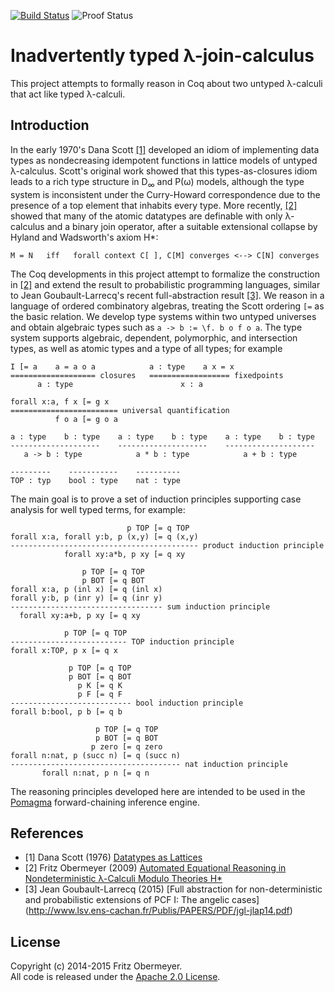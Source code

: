 [![Build Status](https://travis-ci.org/fritzo/hstar.svg?branch=master)](https://travis-ci.org/fritzo/hstar)
![Proof Status](https://img.shields.io/badge/proofs-incomplete-red.svg?style=flat)

# Inadvertently typed &lambda;-join-calculus

This project attempts to formally reason in Coq about
two untyped &lambda;-calculi that act like typed &lambda;-calculi.

## Introduction

In the early 1970's Dana Scott <a href="#user-content-1">[1]</a>
developed an idiom of implementing data types as
nondecreasing idempotent functions
in lattice models of untyped &lambda;-calculus.
Scott's original work showed that this types-as-closures idiom
leads to a rich type structure in D<sub>&infin;</sub> and P(&omega;) models,
although the type system is inconsistent under the Curry-Howard correspondence
due to the presence of a top element that inhabits every type.
More recently, <a href="#user-content-2">[2]</a> showed that many of the atomic
datatypes are definable with only &lambda;-calculus and a binary join operator,
after a suitable extensional collapse by
Hyland and Wadsworth's axiom H&#42;:

    M = N   iff   forall context C[ ], C[M] converges <--> C[N] converges

The Coq developments in this project attempt to formalize the construction in
<a href="#user-content-2">[2]</a>
and extend the result to probabilistic programming languages,
similar to Jean Goubault-Larrecq's recent full-abstraction result
<a href="#user-content-3">[3]</a>.
We reason in a language of ordered combinatory algebras,
treating the Scott ordering `[=` as the basic relation.
We develop type systems within two untyped universes
and obtain algebraic types such as `a -> b := \f. b o f o a`.
The type system supports algebraic, dependent, polymorphic, and intersection
types, as well as atomic types and a type of all types; for example

    I [= a    a = a o a            a : type    a x = x
    =================== closures   ================== fixedpoints
          a : type                        x : a

    forall x:a, f x [= g x
    ======================== universal quantification
              f o a [= g o a

    a : type    b : type    a : type    b : type    a : type    b : type
    --------------------    --------------------    --------------------
       a -> b : type            a * b : type            a + b : type

    ---------    -----------    ----------
    TOP : typ    bool : type    nat : type

The main goal is to prove a set of induction principles supporting
case analysis for well typed terms, for example:

                              p TOP [= q TOP
    forall x:a, forall y:b, p (x,y) [= q (x,y)
    ------------------------------------------ product induction principle
                forall xy:a*b, p xy [= q xy

                    p TOP [= q TOP
                    p BOT [= q BOT
    forall x:a, p (inl x) [= q (inl x)
    forall y:b, p (inr y) [= q (inr y)
    ---------------------------------- sum induction principle
      forall xy:a+b, p xy [= q xy

                p TOP [= q TOP
    -------------------------- TOP induction principle
    forall x:TOP, p x [= q x

                 p TOP [= q TOP
                 p BOT [= q BOT
                   p K [= q K    
                   p F [= q F    
    --------------------------- bool induction principle
    forall b:bool, p b [= q b

                       p TOP [= q TOP
                       p BOT [= q BOT
                      p zero [= q zero      
    forall n:nat, p (succ n) [= q (succ n)
    -------------------------------------- nat induction principle
           forall n:nat, p n [= q n

The reasoning principles developed here are intended to be used in the
[Pomagma](http://github.com/fritzo/pomagma)
forward-chaining inference engine.

## References

- [1] <a name="1"/>
  Dana Scott (1976)
  [Datatypes as Lattices](http://www.cs.ox.ac.uk/files/3287/PRG05.pdf)
- [2] <a name="2"/>
  Fritz Obermeyer (2009)
  [Automated Equational Reasoning in Nondeterministic &lambda;-Calculi Modulo Theories H&#42;](http://fritzo.org/thesis.pdf)
- [3] <a name="3"/>
  Jean Goubault-Larrecq (2015)
  [Full abstraction for non-deterministic and probabilistic extensions of PCF I: The angelic cases]
  (http://www.lsv.ens-cachan.fr/Publis/PAPERS/PDF/jgl-jlap14.pdf)

## License

Copyright (c) 2014-2015 Fritz Obermeyer.<br/>
All code is released under the
[Apache 2.0 License](http://www.apache.org/licenses/LICENSE-2.0).
